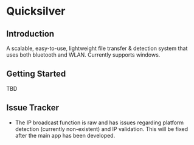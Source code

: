# Quicksilver

## Introduction
A scalable, easy-to-use, lightweight file transfer &amp; detection system that uses both bluetooth and WLAN. Currently supports windows.

## Getting Started
TBD

## Issue Tracker
- The IP broadcast function is raw and has issues regarding platform detection (currently non-existent) and IP validation. This will be fixed after the main app has been developed.

